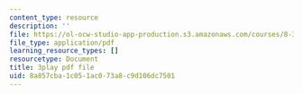 ```yaml
---
content_type: resource
description: ''
file: https://ol-ocw-studio-app-production.s3.amazonaws.com/courses/8-333-statistical-mechanics-i-statistical-mechanics-of-particles-fall-2013/8a857cba1c051ac073a8c9d106dc7501_l2Q31eoy_rY.pdf
file_type: application/pdf
learning_resource_types: []
resourcetype: Document
title: 3play pdf file
uid: 8a857cba-1c05-1ac0-73a8-c9d106dc7501
---
```

